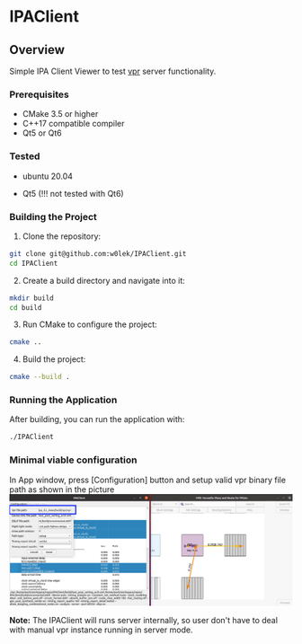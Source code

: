 # IPAClient

## Overview
Simple IPA Client Viewer to test [vpr](https://github.com/verilog-to-routing/vtr-verilog-to-routing/tree/master/vpr) server functionality.

### Prerequisites
- CMake 3.5 or higher
- C++17 compatible compiler
- Qt5 or Qt6

### Tested
- ubuntu 20.04

- Qt5 (!!! not tested with Qt6)

### Building the Project
1. Clone the repository:
```sh
git clone git@github.com:w0lek/IPAClient.git
cd IPAClient
```

2. Create a build directory and navigate into it:
```sh
mkdir build
cd build
```

3. Run CMake to configure the project:
```sh
cmake ..
```

4. Build the project:
```sh
cmake --build .
```

### Running the Application

After building, you can run the application with:

```sh
./IPAClient
```
### Minimal viable configuration
In App window, press [Configuration] button and setup valid vpr binary file path as shown in the picture
![ipaclient_vpr_filepath_setup](doc/ipaclient_vpr_filepath_setup.png)

**Note:**
The IPAClient will runs server internally, so user don't have to deal with manual vpr instance running in server mode.
